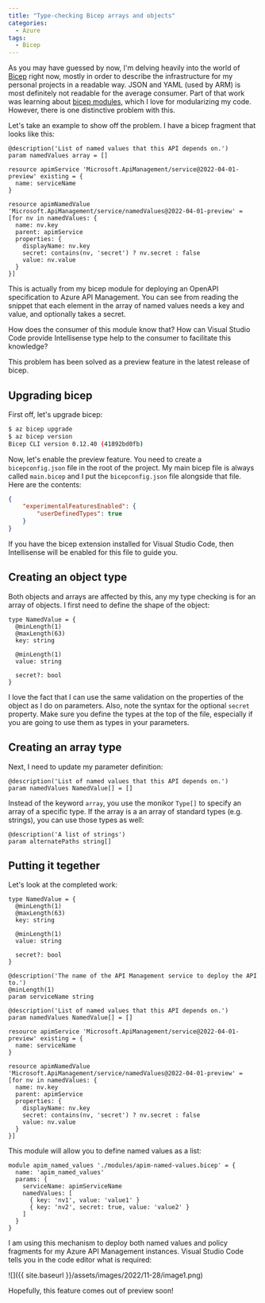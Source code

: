 ```yaml
---
title: "Type-checking Bicep arrays and objects"
categories:
  - Azure
tags:
  - Bicep
---
```


As you may have guessed by now, I'm delving heavily into the world of [Bicep]() right now, mostly in order to describe the infrastructure for my personal projects in a readable way.  JSON and YAML (used by ARM) is most definitely not readable for the average consumer.  Part of that work was learning about [bicep modules](), which I love for modularizing my code.  However, there is one distinctive problem with this.

Let's take an example to show off the problem.  I have a bicep fragment that looks like this:

```text
@description('List of named values that this API depends on.')
param namedValues array = []

resource apimService 'Microsoft.ApiManagement/service@2022-04-01-preview' existing = {
  name: serviceName
}

resource apimNamedValue 'Microsoft.ApiManagement/service/namedValues@2022-04-01-preview' = [for nv in namedValues: {
  name: nv.key
  parent: apimService
  properties: {
    displayName: nv.key
    secret: contains(nv, 'secret') ? nv.secret : false
    value: nv.value
  }
}]
```

This is actually from my bicep module for deploying an OpenAPI specification to Azure API Management.  You can see from reading the snippet that each element in the array of named values needs a key and value, and optionally takes a secret.

How does the consumer of this module know that?  How can Visual Studio Code provide Intellisense type help to the consumer to facilitate this knowledge?

This problem has been solved as a preview feature in the latest release of bicep.

## Upgrading bicep

First off, let's upgrade bicep:

```bash
$ az bicep upgrade
$ az bicep version
Bicep CLI version 0.12.40 (41892bd0fb)
```

Now, let's enable the preview feature.  You need to create a `bicepconfig.json` file in the root of the project.  My main bicep file is always called `main.bicep` and I put the `bicepconfig.json` file alongside that file.  Here are the contents:

```json
{
    "experimentalFeaturesEnabled": {
        "userDefinedTypes": true
    }
}
```

If you have the bicep extension installed for Visual Studio Code, then Intellisense will be enabled for this file to guide you.

## Creating an object type

Both objects and arrays are affected by this, any my type checking is for an array of objects. I first need to define the shape of the object:

```text
type NamedValue = {
  @minLength(1)
  @maxLength(63)
  key: string

  @minLength(1)
  value: string
  
  secret?: bool
}
```

I love the fact that I can use the same validation on the properties of the object as I do on parameters.  Also, note the syntax for the optional `secret` property.  Make sure you define the types at the top of the file, especially if you are going to use them as types in your parameters.

## Creating an array type

Next, I need to update my parameter definition:

```text
@description('List of named values that this API depends on.')
param namedValues NamedValue[] = []
```

Instead of the keyword `array`, you use the monikor `Type[]` to specify an array of a specific type.  If the array is a an array of standard types (e.g. strings), you can use those types as well:

```text
@description('A list of strings')
param alternatePaths string[]
```

## Putting it tegether

Let's look at the completed work:

```text
type NamedValue = {
  @minLength(1)
  @maxLength(63)
  key: string

  @minLength(1)
  value: string
  
  secret?: bool
}

@description('The name of the API Management service to deploy the API to.')
@minLength(1)
param serviceName string

@description('List of named values that this API depends on.')
param namedValues NamedValue[] = []

resource apimService 'Microsoft.ApiManagement/service@2022-04-01-preview' existing = {
  name: serviceName
}

resource apimNamedValue 'Microsoft.ApiManagement/service/namedValues@2022-04-01-preview' = [for nv in namedValues: {
  name: nv.key
  parent: apimService
  properties: {
    displayName: nv.key
    secret: contains(nv, 'secret') ? nv.secret : false
    value: nv.value
  }
}]
```

This module will allow you to define named values as a list:

```text
module apim_named_values './modules/apim-named-values.bicep' = {
  name: 'apim_named_values'
  params: {
    serviceName: apimServiceName
    namedValues: [
      { key: 'nv1', value: 'value1' }
      { key: 'nv2', secret: true, value: 'value2' }
    ]
  }
}
```

I am using this mechanism to deploy both named values and policy fragments for my Azure API Management instances.  Visual Studio Code tells you in the code editor what is required:

![]({{ site.baseurl }}/assets/images/2022/11-28/image1.png)

Hopefully, this feature comes out of preview soon!
